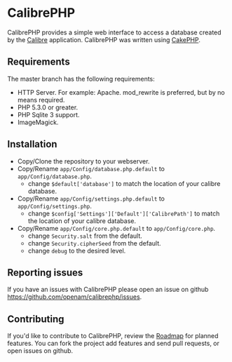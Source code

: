 # CalibrePHP

CalibrePHP provides a simple web interface to access a database created by the [Calibre](http://calibre-ebook.com) application. CalibrePHP was written using [CakePHP](http://cakephp.org).

## Requirements

The master branch has the following requirements:

* HTTP Server. For example: Apache. mod_rewrite is preferred, but by no means required.
* PHP 5.3.0 or greater.
* PHP Sqlite 3 support.
* ImageMagick.

## Installation

* Copy/Clone the repository to your webserver.
* Copy/Rename `app/Config/database.php.default` to `app/Config/database.php`.
	* change `$default['database']` to match the location of your calibre database.
* Copy/Rename `app/Config/settings.php.default` to `app/Config/settings.php`.
	* change `$config['Settings']['Default']['CalibrePath']` to match the location of your calibre database.
* Copy/Rename `app/Config/core.php.default` to `app/Config/core.php`.
	* change `Security.salt` from the default.
	* change `Security.cipherSeed` from the default.
	* change `debug` to the desired level.

## Reporting issues

If you have an issues with CalibrePHP please open an issue on github https://github.com/openam/calibrephp/issues.

## Contributing

If you'd like to contribute to CalibrePHP, review the [Roadmap](https://github.com/openam/calibrephp/wiki/Roadmap) for planned features.  You can fork the project add features and send pull requests, or open issues on github.
